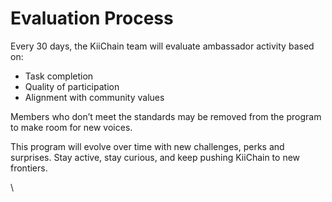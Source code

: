 # Evaluation Process

Every 30 days, the KiiChain team will evaluate ambassador activity based on:

* Task completion
* Quality of participation
* Alignment with community values

Members who don’t meet the standards may be removed from the program to make room for new voices.

This program will evolve over time with new challenges, perks and surprises. Stay active, stay curious, and keep pushing KiiChain to new frontiers.

\
